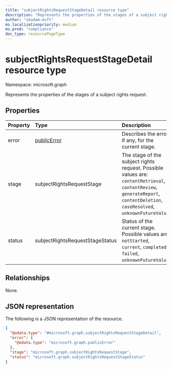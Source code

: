 ```yaml
---
title: "subjectRightsRequestStageDetail resource type"
description: "Represents the properties of the stages of a subject rights request"
author: "skadam-msft"
ms.localizationpriority: medium
ms.prod: "compliance"
doc_type: resourcePageType
---
```


# subjectRightsRequestStageDetail resource type

Namespace: microsoft.graph

Represents the properties of the stages of a subject rights request. 

## Properties
|Property|Type|Description|
|:---|:---|:---|
|error|[publicError](../resources/publicerror.md)|Describes the error, if any, for the current stage.|
|stage|subjectRightsRequestStage|The stage of the subject rights request. Possible values are: `contentRetrieval`, `contentReview`, `generateReport`, `contentDeletion`, `caseResolved`, `unknownFutureValue`.|
|status|subjectRightsRequestStageStatus|Status of the current stage. Possible values are: `notStarted`, `current`, `completed`, `failed`, `unknownFutureValue`.|

## Relationships
None.

## JSON representation
The following is a JSON representation of the resource.
<!-- {
  "blockType": "resource",
  "@odata.type": "microsoft.graph.subjectRightsRequestStageDetail"
}
-->
``` json
{
  "@odata.type": "#microsoft.graph.subjectRightsRequestStageDetail",
  "error": {
    "@odata.type": "microsoft.graph.publicError"
  },
  "stage": "microsoft.graph.subjectRightsRequestStage",
  "status": "microsoft.graph.subjectRightsRequestStageStatus"
}
```

